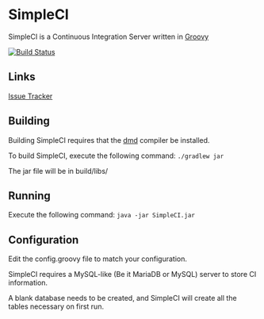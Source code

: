 # SimpleCI

SimpleCI is a Continuous Integration Server written in [Groovy](http://groovy.codehaus.org/)

[![Build Status](https://travis-ci.org/DirectMyFile/SimpleCI.png?branch=master)](https://travis-ci.org/DirectMyFile/SimpleCI)

## Links

[Issue Tracker](https://directmyfile.atlassian.net/browse/CI)

## Building

Building SimpleCI requires that the [dmd](http://dlang.org/) compiler be installed.

To build SimpleCI, execute the following command:
```./gradlew jar```

The jar file will be in build/libs/

## Running

Execute the following command:
```java -jar SimpleCI.jar```

## Configuration

Edit the config.groovy file to match your configuration.

SimpleCI requires a MySQL-like (Be it MariaDB or MySQL) server to store CI information.

A blank database needs to be created, and SimpleCI will create all the tables necessary on first run.
